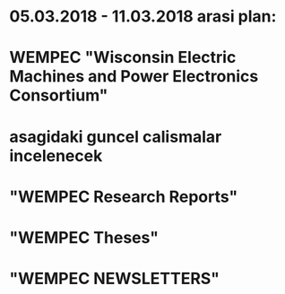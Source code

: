# 05.03.2018 - 11.03.2018 arasi plan:
# WEMPEC "Wisconsin Electric Machines and Power Electronics Consortium" 
# asagidaki guncel calismalar incelenecek
# "WEMPEC Research Reports"
# "WEMPEC Theses"
# "WEMPEC NEWSLETTERS" 

